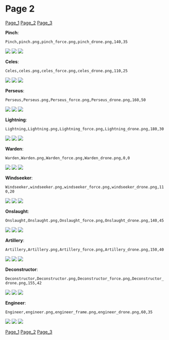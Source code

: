 # Page 2
[Page_1](./Page_1.md)
[Page_2](./Page_2.md)
[Page_3](./Page_3.md)

**Pinch**: []()

`Pinch,pinch.png,pinch_force.png,pinch_drone.png,140,35`

![](https://github.com/areon546/NovaDriftCustomSkinRepository/raw/main/custom_skins/pinch.png)
![](https://github.com/areon546/NovaDriftCustomSkinRepository/raw/main/custom_skins/pinch_force.png)
![](https://github.com/areon546/NovaDriftCustomSkinRepository/raw/main/custom_skins/pinch_drone.png)


**Celes**: []()

`Celes,celes.png,celes_force.png,celes_drone.png,110,25`

![](https://github.com/areon546/NovaDriftCustomSkinRepository/raw/main/custom_skins/celes.png)
![](https://github.com/areon546/NovaDriftCustomSkinRepository/raw/main/custom_skins/celes_force.png)
![](https://github.com/areon546/NovaDriftCustomSkinRepository/raw/main/custom_skins/celes_drone.png)


**Perseus**: []()

`Perseus,Perseus.png,Perseus_force.png,Perseus_drone.png,160,50`

![](https://github.com/areon546/NovaDriftCustomSkinRepository/raw/main/custom_skins/Perseus.png)
![](https://github.com/areon546/NovaDriftCustomSkinRepository/raw/main/custom_skins/Perseus_force.png)
![](https://github.com/areon546/NovaDriftCustomSkinRepository/raw/main/custom_skins/Perseus_drone.png)


**Lightning**: []()

`Lightning,Lightning.png,Lightning_force.png,Lightning_drone.png,180,30`

![](https://github.com/areon546/NovaDriftCustomSkinRepository/raw/main/custom_skins/Lightning.png)
![](https://github.com/areon546/NovaDriftCustomSkinRepository/raw/main/custom_skins/Lightning_force.png)
![](https://github.com/areon546/NovaDriftCustomSkinRepository/raw/main/custom_skins/Lightning_drone.png)


**Warden**: []()

`Warden,Warden.png,Warden_force.png,Warden_drone.png,0,0`

![](https://github.com/areon546/NovaDriftCustomSkinRepository/raw/main/custom_skins/Warden.png)
![](https://github.com/areon546/NovaDriftCustomSkinRepository/raw/main/custom_skins/Warden_force.png)
![](https://github.com/areon546/NovaDriftCustomSkinRepository/raw/main/custom_skins/Warden_drone.png)


**Windseeker**: []()

`Windseeker,windseeker.png,windseeker_force.png,windseeker_drone.png,110,20`

![](https://github.com/areon546/NovaDriftCustomSkinRepository/raw/main/custom_skins/windseeker.png)
![](https://github.com/areon546/NovaDriftCustomSkinRepository/raw/main/custom_skins/windseeker_force.png)
![](https://github.com/areon546/NovaDriftCustomSkinRepository/raw/main/custom_skins/windseeker_drone.png)


**Onslaught**: []()

`Onslaught,Onslaught.png,Onslaught_force.png,Onslaught_drone.png,140,45`

![](https://github.com/areon546/NovaDriftCustomSkinRepository/raw/main/custom_skins/Onslaught.png)
![](https://github.com/areon546/NovaDriftCustomSkinRepository/raw/main/custom_skins/Onslaught_force.png)
![](https://github.com/areon546/NovaDriftCustomSkinRepository/raw/main/custom_skins/Onslaught_drone.png)


**Artillery**: []()

`Artillery,Artillery.png,Artillery_force.png,Artillery_drone.png,150,40`

![](https://github.com/areon546/NovaDriftCustomSkinRepository/raw/main/custom_skins/Artillery.png)
![](https://github.com/areon546/NovaDriftCustomSkinRepository/raw/main/custom_skins/Artillery_force.png)
![](https://github.com/areon546/NovaDriftCustomSkinRepository/raw/main/custom_skins/Artillery_drone.png)


**Deconstructor**: []()

`Deconstructor,Deconstructor.png,Deconstructor_force.png,Deconstructor_drone.png,155,42`

![](https://github.com/areon546/NovaDriftCustomSkinRepository/raw/main/custom_skins/Deconstructor.png)
![](https://github.com/areon546/NovaDriftCustomSkinRepository/raw/main/custom_skins/Deconstructor_force.png)
![](https://github.com/areon546/NovaDriftCustomSkinRepository/raw/main/custom_skins/Deconstructor_drone.png)


**Engineer**: []()

`Engineer,engineer.png,engineer_frame.png,engineer_drone.png,60,35`

![](https://github.com/areon546/NovaDriftCustomSkinRepository/raw/main/custom_skins/engineer.png)
![](https://github.com/areon546/NovaDriftCustomSkinRepository/raw/main/custom_skins/engineer_frame.png)
![](https://github.com/areon546/NovaDriftCustomSkinRepository/raw/main/custom_skins/engineer_drone.png)

[Page_1](./Page_1.md)
[Page_2](./Page_2.md)
[Page_3](./Page_3.md)
